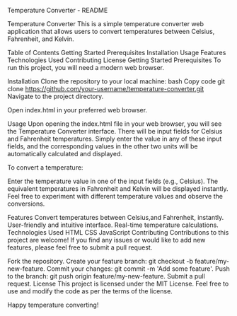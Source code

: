 Temperature Converter - README

Temperature Converter
This is a simple temperature converter web application that allows users to convert temperatures between Celsius, Fahrenheit, and Kelvin.

Table of Contents
Getting Started
Prerequisites
Installation
Usage
Features
Technologies Used
Contributing
License
Getting Started
Prerequisites
To run this project, you will need a modern web browser.

Installation
Clone the repository to your local machine:
bash
Copy code
git clone https://github.com/your-username/temperature-converter.git
Navigate to the project directory.

Open index.html in your preferred web browser.

Usage
Upon opening the index.html file in your web browser, you will see the Temperature Converter interface. There will be input fields for Celsius and Fahrenheit temperatures. Simply enter the value in any of these input fields, and the corresponding values in the other two units will be automatically calculated and displayed.

To convert a temperature:

Enter the temperature value in one of the input fields (e.g., Celsius).
The equivalent temperatures in Fahrenheit and Kelvin will be displayed instantly.
Feel free to experiment with different temperature values and observe the conversions.

Features
Convert temperatures between Celsius,and Fahrenheit, instantly.
User-friendly and intuitive interface.
Real-time temperature calculations.
Technologies Used
HTML
CSS
JavaScript
Contributing
Contributions to this project are welcome! If you find any issues or would like to add new features, please feel free to submit a pull request.

Fork the repository.
Create your feature branch: git checkout -b feature/my-new-feature.
Commit your changes: git commit -m 'Add some feature'.
Push to the branch: git push origin feature/my-new-feature.
Submit a pull request.
License
This project is licensed under the MIT License. Feel free to use and modify the code as per the terms of the license.

Happy temperature converting!
